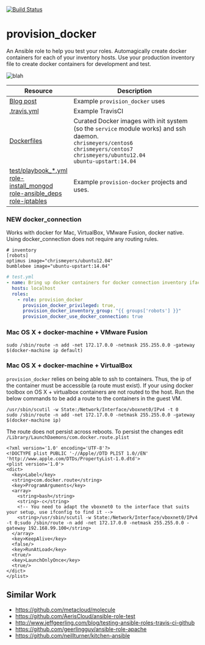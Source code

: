 [![Build Status](https://travis-ci.org/chrismeyersfsu/provision_docker.svg?branch=master)](https://travis-ci.org/chrismeyersfsu/provision_docker)


# provision_docker
An Ansible role to help you test your roles. Automagically create docker containers for each of your inventory hosts. Use your production inventory file to create docker containers for development and test.

<img align="center" src="https://i.imgflip.com/1dbjhv.jpg" alt="blah">

| Resource                                                                                  | Description                                                                                                                                                                                                                                                                                                                   |
|-------------------------------------------------------------------------------------------|-------------------------------------------------------------------------------------------------------------------------------------------------------------------------------------------------------------------------------------------------------------------------------------------------------------------------------|
| [Blog post](https://www.ansible.com/blog/testing-ansible-roles-with-docker)               |  Example `provision_docker` uses                                                                                                                                                                                                                                                                                      |
| [.travis.yml](https://github.com/chrismeyersfsu/provision_docker/blob/master/.travis.yml) | Example TravisCI                                                                                                                                                                                                                                                                                             |
| [Dockerfiles](https://github.com/chrismeyersfsu/provision_docker/tree/master/files)       | Curated Docker images with init system (so the `service` module works) and ssh daemon.<br> `chrismeyers/centos6` <br>`chrismeyers/centos7` <br>`chrismeyers/ubuntu12.04` <br>`ubuntu-upstart:14.04`                                                                                                                                        |
| [test/playbook_*.yml](https://github.com/chrismeyersfsu/provision_docker/tree/master/test) <br>[role-install_mongod](https://github.com/chrismeyersfsu/role-install_mongod) <br>[role-ansible_deps](https://github.com/chrismeyersfsu/role-ansible_deps) <br>[role-iptables](https://github.com/chrismeyersfsu/role-iptables) | Example `provision-docker` projects and uses.|

### **NEW** docker_connection
Works with docker for Mac, VirtualBox, VMware Fusion, docker native. Using docker_connection does not require any routing rules.
```
# inventory
[robots]
optimus image="chrismeyers/ubuntu12.04"
bumblebee image="ubuntu-upstart:14.04"
```
```yaml
# test.yml
- name: Bring up docker containers for docker connection inventory iface
  hosts: localhost
  roles:
    - role: provision_docker
      provision_docker_privileged: true,
      provision_docker_inventory_group: "{{ groups['robots'] }}"
      provision_docker_use_docker_connection: true
```

### Mac OS X + docker-machine + VMware Fusion
`sudo /sbin/route -n add -net 172.17.0.0 -netmask 255.255.0.0 -gateway $(docker-machine ip default)`

### Mac OS X + docker-machine + VirtualBox
`provision_docker` relies on being able to ssh to containers. Thus, the ip of the container must be accessible (a route must exist). If your using docker toolbox on OS X + virtualbox containers are not routed to the host. Run the below commands to be add a route to the containers in the guest VM.
```
/usr/sbin/scutil -w State:/Network/Interface/vboxnet0/IPv4 -t 0
sudo /sbin/route -n add -net 172.17.0.0 -netmask 255.255.0.0 -gateway $(docker-machine ip)
```
The route does not persist across reboots. To persist the changes edit `/Library/LaunchDaemons/com.docker.route.plist`

```
<?xml version='1.0' encoding='UTF-8'?>
<!DOCTYPE plist PUBLIC '-//Apple//DTD PLIST 1.0//EN' 'http://www.apple.com/DTDs/PropertyList-1.0.dtd'>
<plist version='1.0'>
<dict>
  <key>Label</key>
  <string>com.docker.route</string>
  <key>ProgramArguments</key>
  <array>
    <string>bash</string>
    <string>-c</string>
    <!-- You need to adapt the vboxnet0 to the interface that suits your setup, use ifconfig to find it -->
    <string>/usr/sbin/scutil -w State:/Network/Interface/vboxnet0/IPv4 -t 0;sudo /sbin/route -n add -net 172.17.0.0 -netmask 255.255.0.0 -gateway 192.168.99.100</string>
  </array>
  <key>KeepAlive</key>
  <false/>
  <key>RunAtLoad</key>
  <true/>
  <key>LaunchOnlyOnce</key>
  <true/>
</dict>
</plist>
```

## Similar Work

* https://github.com/metacloud/molecule
* https://github.com/AerisCloud/ansible-role-test
* http://www.jeffgeerling.com/blog/testing-ansible-roles-travis-ci-github
* https://github.com/geerlingguy/ansible-role-apache
* https://github.com/neillturner/kitchen-ansible
